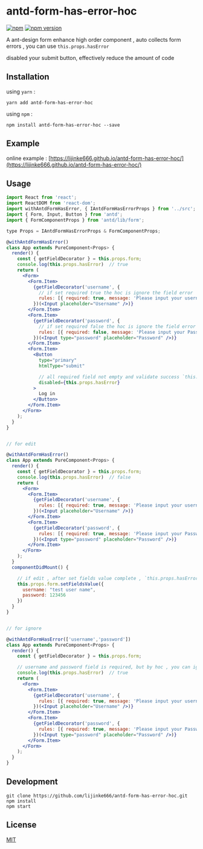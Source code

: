# antd-form-has-error-hoc

[![npm](https://img.shields.io/npm/dm/antd-form-create-hoc.svg?style=flat-square)](https://www.npmjs.com/package/antd-form-create-hoc)
[![npm version](https://img.shields.io/npm/v/antd-form-create-hoc.svg?style=flat-square)](https://badge.fury.io/js/antd-form-create-hoc)

A ant-design form enhance high order component , auto collects form errors , you can use `this.props.hasError`

disabled your submit button, effectively reduce the amount of code

## Installation

using `yarn` :

```
yarn add antd-form-has-error-hoc
```

using `npm` :

```
npm install antd-form-has-error-hoc --save
```

## Example

online example : [https://lijinke666.github.io/antd-form-has-error-hoc/](https://lijinke666.github.io/antd-form-has-error-hoc/)


## Usage

```jsx
import React from 'react';
import ReactDOM from 'react-dom';
import withAntdFormHasError, { IAntdFormHasErrorProps } from '../src';
import { Form, Input, Button } from 'antd';
import { FormComponentProps } from 'antd/lib/form';

type Props = IAntdFormHasErrorProps & FormComponentProps;

@withAntdFormHasError()
class App extends PureComponent<Props> {
  render() {
    const { getFieldDecorator } = this.props.form;
    console.log(this.props.hasError)  // true
    return (
      <Form>
        <Form.Item>
          {getFieldDecorator('username', {
            // if set required true the hoc is ignore the field error
            rules: [{ required: true, message: 'Please input your username!' }]
          })(<Input placeholder="Username" />)}
        </Form.Item>
        <Form.Item>
          {getFieldDecorator('password', {
            // if set required false the hoc is ignore the field error
            rules: [{ required: false, message: 'Please input your Password!' }]
          })(<Input type="password" placeholder="Password" />)}
        </Form.Item>
        <Form.Item>
          <Button
            type="primary"
            htmlType="submit"

            // all required field not empty and validate success `this.props.hasError` is false
            disabled={this.props.hasError}
          >
            Log in
          </Button>
        </Form.Item>
      </Form>
    );
  }
}


// for edit

@withAntdFormHasError()
class App extends PureComponent<Props> {
  render() {
    const { getFieldDecorator } = this.props.form;
    console.log(this.props.hasError)  // false
    return (
      <Form>
        <Form.Item>
          {getFieldDecorator('username', {
            rules: [{ required: true, message: 'Please input your username!' }]
          })(<Input placeholder="Username" />)}
        </Form.Item>
        <Form.Item>
          {getFieldDecorator('password', {
            rules: [{ required: true, message: 'Please input your Password!' }]
          })(<Input type="password" placeholder="Password" />)}
        </Form.Item>
      </Form>
    );
  }
  componentDidMount() {

    // if edit , after set fields value complete , `this.props.hasError` is false
    this.props.form.setFieldsValue({
      username: "test user name",
      password: 123456
    })
  }
}


// for ignore

@withAntdFormHasError(['username','password'])
class App extends PureComponent<Props> {
  render() {
    const { getFieldDecorator } = this.props.form;

    // username and password field is required, but by hoc , you can ignore
    console.log(this.props.hasError)  // true
    return (
      <Form>
        <Form.Item>
          {getFieldDecorator('username', {
            rules: [{ required: true, message: 'Please input your username!' }]
          })(<Input placeholder="Username" />)}
        </Form.Item>
        <Form.Item>
          {getFieldDecorator('password', {
            rules: [{ required: true, message: 'Please input your Password!' }]
          })(<Input type="password" placeholder="Password" />)}
        </Form.Item>
      </Form>
    );
  }
}
```

## Development

```
git clone https://github.com/lijinke666/antd-form-has-error-hoc.git
npm install
npm start
```

## License

[MIT](https://github.com/lijinke666/antd-form-has-error-hoc/blob/master/LICENSE)
